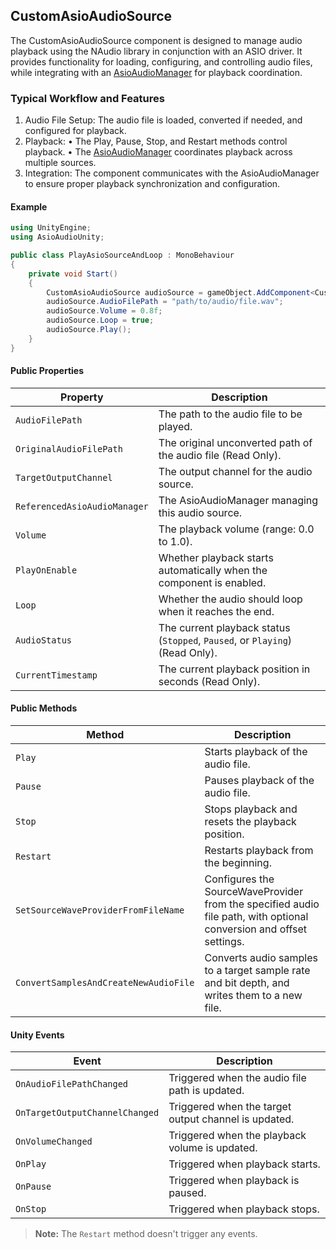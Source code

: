 ## CustomAsioAudioSource

The CustomAsioAudioSource component is designed to manage audio playback using the NAudio library in conjunction with an ASIO driver. It provides functionality for loading, configuring, and controlling audio files, while integrating with an [AsioAudioManager](/docs/Audio%20Components/AsioAudioManager.md) for playback coordination.

### Typical Workflow and Features

1. Audio File Setup: The audio file is loaded, converted if needed, and configured for playback.
2. Playback:
•	The Play, Pause, Stop, and Restart methods control playback.
•	The [AsioAudioManager](/docs/Audio%20Components/AsioAudioManager.md) coordinates playback across multiple sources.
3. Integration: The component communicates with the AsioAudioManager to ensure proper playback synchronization and configuration.

#### Example

```cs
using UnityEngine;
using AsioAudioUnity;

public class PlayAsioSourceAndLoop : MonoBehaviour
{
    private void Start()
    {
        CustomAsioAudioSource audioSource = gameObject.AddComponent<CustomAsioAudioSource>();
        audioSource.AudioFilePath = "path/to/audio/file.wav";
        audioSource.Volume = 0.8f;
        audioSource.Loop = true;
        audioSource.Play();
    }
}
```

#### Public Properties

| **Property** | **Description** |
|-|-|
| `AudioFilePath` | The path to the audio file to be played. |
| `OriginalAudioFilePath` | The original unconverted path of the audio file (Read Only). |
| `TargetOutputChannel` | The output channel for the audio source. |
| `ReferencedAsioAudioManager` | The AsioAudioManager managing this audio source. |
| `Volume` | The playback volume (range: 0.0 to 1.0). |
| `PlayOnEnable` | Whether playback starts automatically when the component is enabled. |
| `Loop` | Whether the audio should loop when it reaches the end. |
| `AudioStatus` | The current playback status (`Stopped`, `Paused`, or `Playing`) (Read Only). |
| `CurrentTimestamp` | The current playback position in seconds (Read Only). |

#### Public Methods

| **Method** | **Description** |
|-|-|
| `Play` | Starts playback of the audio file. |
| `Pause` | Pauses playback of the audio file. |
| `Stop` | Stops playback and resets the playback position. |
| `Restart` | Restarts playback from the beginning. |
| `SetSourceWaveProviderFromFileName` | Configures the SourceWaveProvider from the specified audio file path, with optional conversion and offset settings. |
| `ConvertSamplesAndCreateNewAudioFile` | Converts audio samples to a target sample rate and bit depth, and writes them to a new file. |

#### Unity Events

| **Event** | **Description** |
|-|-|
| `OnAudioFilePathChanged` | Triggered when the audio file path is updated. |
| `OnTargetOutputChannelChanged` | Triggered when the target output channel is updated. |
| `OnVolumeChanged` | Triggered when the playback volume is updated. |
| `OnPlay` | Triggered when playback starts. |
| `OnPause` | Triggered when playback is paused. |
| `OnStop` | Triggered when playback stops. |

> **Note:** The ```Restart``` method doesn't trigger any events.
